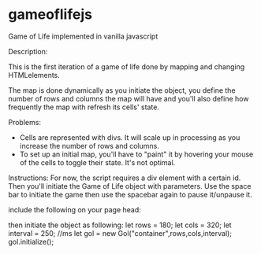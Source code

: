 # gameoflifejs
Game of Life implemented in vanilla javascript

Description: 

This is the first iteration of a game of life done by 
mapping and changing HTMLelements. 

The map is done dynamically as you initiate the object, you 
define the number of rows and columns the map will have and 
you'll also define how frequently the map with refresh its 
cells' state. 

Problems:
* Cells are represented with divs. It will scale up in 
  processing as you increase the number of rows and 
  columns. 
* To set up an initial map, you'll have to "paint" it by 
  hovering your mouse of the cells to toggle their state. 
  It's not optimal. 

Instructions:
For now, the script requires a div element with a certain id. 
Then you'll initiate the Game of Life object with parameters.
Use the space bar to initiate the game then use the spacebar 
again to pause it/unpause it. 

include the following on your page head:

  <link rel="stylesheet" type="text/css" href="/web/css/gol.css"/>
  <script type="text/javascript" src="/web/js/gol.js"></script>
  
then initiate the object as following:
  let rows = 180;
  let cols = 320;
  let interval = 250; //ms
  let gol = new Gol("container",rows,cols,interval);
  gol.initialize();
